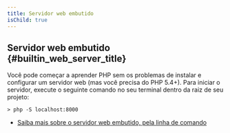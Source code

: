 ```yaml
---
title: Servidor web embutido
isChild: true
---
```


## Servidor web embutido {#builtin_web_server_title}

Você pode começar a aprender PHP sem os problemas de instalar e configurar um servidor web (mas você precisa do
PHP 5.4+). Para iniciar o servidor, execute o seguinte comando no seu terminal dentro da raiz de seu projeto:

    > php -S localhost:8000

* [Saiba mais sobre o servidor web embutido, pela linha de comando][cli-server]

[cli-server]: http://www.php.net/manual/en/features.commandline.webserver.php
